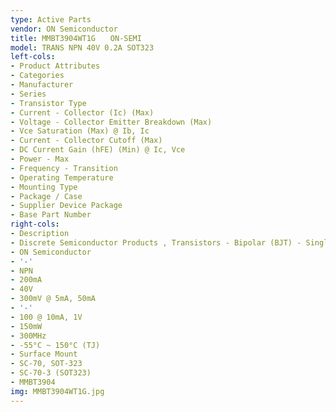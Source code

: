 ```yaml
---
type: Active Parts
vendor: ON Semiconductor
title: MMBT3904WT1G　　ON-SEMI
model: TRANS NPN 40V 0.2A SOT323
left-cols:
- Product Attributes
- Categories
- Manufacturer
- Series
- Transistor Type
- Current - Collector (Ic) (Max)
- Voltage - Collector Emitter Breakdown (Max)
- Vce Saturation (Max) @ Ib, Ic
- Current - Collector Cutoff (Max)
- DC Current Gain (hFE) (Min) @ Ic, Vce
- Power - Max
- Frequency - Transition
- Operating Temperature
- Mounting Type
- Package / Case
- Supplier Device Package
- Base Part Number
right-cols:
- Description
- Discrete Semiconductor Products , Transistors - Bipolar (BJT) - Single
- ON Semiconductor
- '-'
- NPN
- 200mA
- 40V
- 300mV @ 5mA, 50mA
- '-'
- 100 @ 10mA, 1V
- 150mW
- 300MHz
- -55°C ~ 150°C (TJ)
- Surface Mount
- SC-70, SOT-323
- SC-70-3 (SOT323)
- MMBT3904
img: MMBT3904WT1G.jpg
---
```

